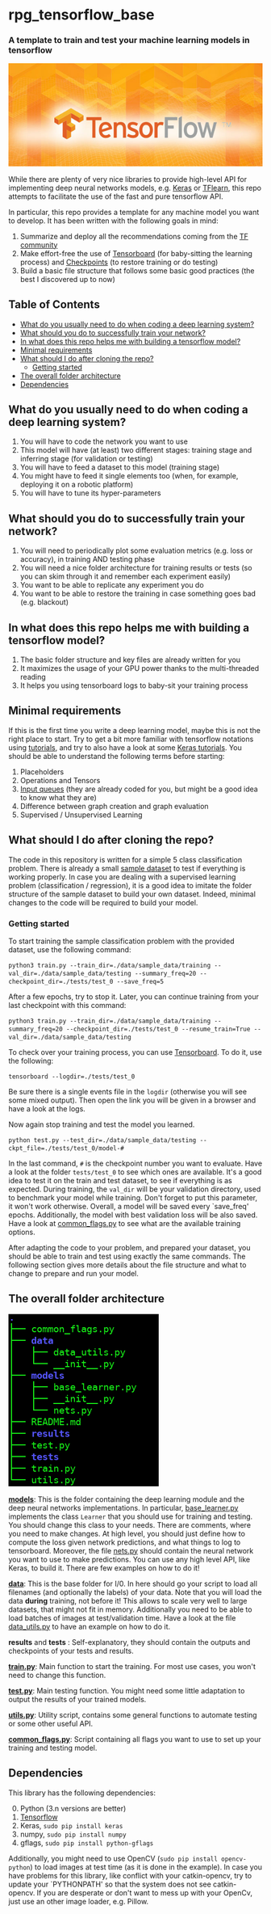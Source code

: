 # rpg\_tensorflow\_base
### A template to train and test your machine learning models in tensorflow

![alt text](./readme_img/tensorflowo.jpg)

While there are plenty of very nice libraries to provide high-level API for
implementing deep neural networks models, e.g. [Keras](https://keras.io/) or [TFlearn](http://tflearn.org/), this repo
attempts to facilitate the use of the fast and pure tensorflow API.

In particular, this repo provides a template for any machine model you want
to develop. It has been written with the following goals in mind:

1. Summarize and deploy all the recommendations coming from the [TF community](https://www.tensorflow.org/performance/performance_guide)
2. Make effort-free the use of [Tensorboard](https://www.tensorflow.org/get_started/summaries_and_tensorboard) (for baby-sitting the learning process) and [Checkpoints](https://www.tensorflow.org/programmers_guide/variables) (to restore training or do testing) 
3. Build a basic file structure that follows some basic good practices (the best I discovered up to now)

## Table of Contents

* [What do you usually need to do when coding a deep learning system?](#what-do-you-usually-need-to-do-when-coding-a-deep-learning-system)
* [What should you do to successfully train your network?](#what-should-you-do-to-successfully-train-your-network)
* [In what does this repo helps me with building a tensorflow model?](#in-what-does-this-repo-helps-me-with-building-a-tensorflow-model)
* [Minimal requirements](#minimal-requirements)
* [What should I do after cloning the repo?](#what-should-i-do-after-cloning-the-repo)
  * [Getting started](#getting-started)
* [The overall folder architecture](#the-overall-folder-architecture)
* [Dependencies](#dependencies)

## What do you usually need to do when coding a deep learning system?

1. You will have to code the network you want to use
2. This model will have (at least) two different stages: training stage and inferring stage (for validation or testing)
3. You will have to feed a dataset to this model (training stage)
4. You might have to feed it single elements too (when, for example, deploying it on a robotic platform)
5. You will have to tune its hyper-parameters

## What should you do to successfully train your network?

1. You will need to periodically plot some evaluation metrics (e.g. loss or accuracy), in training AND testing phase
2. You will need a nice folder architecture for training results or tests (so you can skim through it and remember each experiment easily)
3. You want to be able to replicate any experiment you do
4. You want to be able to restore the training in case something goes bad (e.g. blackout)

## In what does this repo helps me with building a tensorflow model?

1. The basic folder structure and key files are already written for you
2. It maximizes the usage of your GPU power thanks to the multi-threaded reading
3. It helps you using tensorboard logs to baby-sit your training process

## Minimal requirements

If this is the first time you write a deep learning model, maybe this is not the right place to start. Try to get a bit more familiar
with tensorflow notations using [tutorials](https://www.tensorflow.org/get_started/mnist/beginners), and try to also have a look at some [Keras tutorials](https://keras.io/getting-started/sequential-model-guide/#examples).
You should be able to understand the following terms before starting:

1. Placeholders
2. Operations and Tensors
3. [Input queues](https://blog.metaflow.fr/tensorflow-how-to-optimise-your-input-pipeline-with-queues-and-multi-threading-e7c3874157e0) (they are already coded for you, but might be a good idea to know what they are)
4. Difference between graph creation and graph evaluation
5. Supervised / Unsupervised Learning


## What should I do after cloning the repo?

The code in this repository is written for a simple 5 class classification problem. There is already a small [sample dataset](./data/sample_data) to
test if everything is working properly. In case you are dealing with a supervised learning problem (classification / regression),
it is a good idea to imitate the folder structure of the sample dataset to build your own dataset.
Indeed, minimal changes to the code will be required to build your model.

### Getting started

To start training the sample classification problem with the provided dataset, use the following command:

```
python3 train.py --train_dir=./data/sample_data/training --val_dir=./data/sample_data/testing --summary_freq=20 --checkpoint_dir=./tests/test_0 --save_freq=5
```

After a few epochs, try to stop it. Later, you can continue training from your last checkpoint with this command:

```
python3 train.py --train_dir=./data/sample_data/training --summary_freq=20 --checkpoint_dir=./tests/test_0 --resume_train=True --val_dir=./data/sample_data/testing
```

To check over your training process, you can use [Tensorboard](https://www.tensorflow.org/get_started/summaries_and_tensorboard). To do it, use the following:

```
tensorboard --logdir=./tests/test_0
```

Be sure there is a single events file in the `logdir` (otherwise you will see some mixed output). Then open the link you will be given in a browser and have a look at the logs.

Now again stop training and test the model you learned. 

```
python test.py --test_dir=./data/sample_data/testing --ckpt_file=./tests/test_0/model-#
```

In the last command, `#` is the checkpoint number you want to evaluate. Have a look at the folder `tests/test_0` to see which ones are available.
It's a good idea to test it on the train and test dataset, to see if everything is as expected.
During training, the `val_dir` will be your validation directory, used to benchmark your model while training. Don't forget to put this parameter, it won't work otherwise.
Overall, a model will be saved every `save_freq' epochs. Additionally, the model with best validation loss will be also saved.
Have a look at [common_flags.py](./common_flags) to see what are the available training options.

After adapting the code to your problem, and prepared your dataset, you should be able to train and test using exactly the same commands. The following section gives more details about the file structure and what to change to prepare and run your model.

## The overall folder architecture

![alt text](./readme_img/folder_struct.png "Folder Structure")

[__models__](/models): This is the folder containing the deep learning module and the deep neural networks implementations. In particular, [base_learner.py](./models/base_learner.py)
implements the class `Learner` that you should use for training and testing. You should change this class to your needs. There are comments, where
you need to make changes. At high level, you should just define how to compute the loss given network predictions, and what things to log to
tensorboard. Moreover, the file [nets.py](./models/nets.py) should contain the neural network you want to use to make predictions. You can use any high level
API, like Keras, to build it. There are few examples on how to do it!

[__data__](./data): This is the base folder for I/0. In here should go your script to load all filenames (and optionally the labels) of your data. Note
that you will load the data __during__ training, not before it! This allows to scale very well to large datasets, that might not fit in memory.
Additionally you need to be able to load batches of images at test/validation time. Have a look at the file [data_utils.py](data/utils/data_utils.py) to have an example on how to do it.

__results__ and __tests__ : Self-explanatory, they should contain the outputs and checkpoints of your tests and results.

[__train.py__](./train.py): Main function to start the training. For most use cases, you won't need to change this function.

[__test.py__](./test.py): Main testing function. You might need some little adaptation to output the results of your trained models.

[__utils.py__](utils/directories.py): Utility script, contains some general functions to automate testing or some other useful API.

[__common_flags.py__](./common_flags.py): Script containing all flags you want to use to set up your training and testing model.

## Dependencies

This library has the following dependencies:

0. Python (3.n versions are better)
1. [Tensorflow](https://www.tensorflow.org/install/)
2. Keras, ```sudo pip install keras```
3. numpy, ```sudo pip install numpy```
4. gflags, ```sudo pip install python-gflags ```

Additionally, you might need to use OpenCV (```sudo pip install opencv-python```) to load images at test time (as it is done in the example). In case you have problems for this library,
like conflict with your catkin-opencv, try to update your `PYTHONPATH' so that the system does not see catkin-opencv. If you are desperate or don't want
to mess up with your OpenCv, just use an other image loader, e.g. Pillow.
